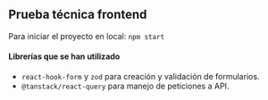 ## Prueba técnica frontend

Para iniciar el proyecto en local: `npm start`

#### Librerías que se han utilizado

 - `react-hook-form` y `zod` para creación y validación de formularios.
 - `@tanstack/react-query` para manejo de peticiones a API.